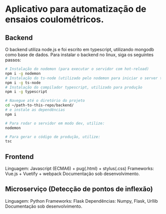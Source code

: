 # Aplicativo para automatização de ensaios coulométricos.

## Backend

O backend utiliza node.js e foi escrito em typescript, utilizando mongodb como base
de dados. Para instalar o backend no linux, siga os seguintes passos:

```bash
# Instalação do nodemon (para executar o servidor com hot-reload)
npm i -g nodemon
# Instalação do ts-node (utilizado pelo nodemon para iniciar o server typescript com hot-reload)
npm i -g ts-node
# Instalação do compilador typescript, utilizado para produção
npm i -g typescript

# Navegue até o diretório do projeto
cd ~/path-to-this-repo/backend/
# e instale as dependências
npm i

# Para rodar o servidor em modo dev, utilize:
nodemon

# Para gerar o código de produção, utilize:
tsc
```

## Frontend

Linguagem: Javascript (ECMA6) + pug(.html) + stylus(.css)
Frameworks: Vue.js + Vuetify + webpack
Documentação sob desenvolvimento.

## Microserviço (Detecção de pontos de inflexão)

Linguagem: Python
Frameworks: Flask
Dependências: Numpy, Flask, Urllib
Documentação sob desenvolvimento.
